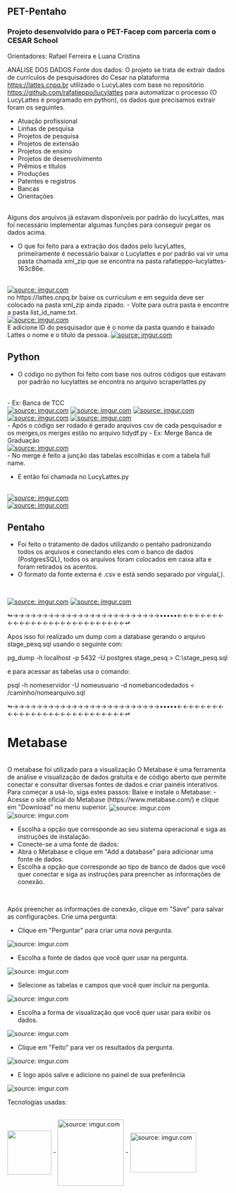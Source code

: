 ## PET-Pentaho
### Projeto desenvolvido para o PET-Facep com parceria com o CESAR School
Orientadores: Rafael Ferreira e Luana Cristina 

ANÁLISE DOS DADOS
Fonte dos dados: O projeto se trata de extrair dados de currículos de pesquisadores do Cesar na plataforma https://lattes.cnpq.br  utilizado o LucyLates com base no repositório  https://github.com/rafatieppo/lucylattes para automatizar o processo (O LucyLattes é programado em python), os dados que precisamos extrair foram os seguintes.

- Atuação profissional
- Linhas de pesquisa
- Projetos de pesquisa
- Projetos de extensão
- Projetos de ensino
- Projetos de desenvolvimento
- Prêmios e títulos
- Produções
- Patentes e registros
- Bancas
- Orientações
<br>
Alguns dos arquivos já estavam disponíveis por padrão do lucyLattes, mas foi necessário implementar algumas funções para conseguir pegar os dados acima.

- O que foi feito para a extração dos dados pelo lucyLattes, primeiramente é necessário baixar o Lucylattes e por padrão vai vir uma pasta chamada xml_zip que se encontra na pasta rafatieppo-lucylattes-163c86e.
<br>
<a href="https://imgur.com/p9vLtvR"><img src="https://i.imgur.com/FLRjyeN.png" title="source: imgur.com" /></a>
<br>
no https://lattes.cnpq.br baixe os curriculum e em seguida deve ser colocado na pasta xml_zip ainda zipado.
- Volte para outra pasta e encontre a pasta list_id_name.txt.
<br>
<a href="https://imgur.com/p9vLtvR"><img src="https://i.imgur.com/egjnOdK.png" title="source: imgur.com" /></a>
<br>
E adicione ID do pesquisador que é o nome da pasta quando é baixado Lattes o nome e o título da pessoa.
<a href="https://imgur.com/p9vLtvR"><img src="https://i.imgur.com/mFTfVKF.png" title="source: imgur.com" /></a>

## Python 
- O código no python foi feito com base nos outros códigos que estavam por padrão no lucylattes se encontra no arquivo scraperlattes.py
<br>
- Ex: Banca de TCC
<br>
<a href="https://imgur.com/p9vLtvR"><img src="https://i.imgur.com/LVsJ0W5.png" title="source: imgur.com" /></a>
<a href="https://imgur.com/p9vLtvR"><img src="https://i.imgur.com/jyIEPZg.png" title="source: imgur.com" /></a>
<a href="https://imgur.com/fSzYVgg"><img src="https://i.imgur.com/NsfsO4O.png" title="source: imgur.com" /></a>
<a href="https://imgur.com/fSzYVgg"><img src="https://i.imgur.com/mnNnzlY.png" title="source: imgur.com" /></a>
<a href="https://imgur.com/fSzYVgg"><img src="https://i.imgur.com/oQFQgGX.png" title="source: imgur.com" /></a>
<br>
- Após o código ser rodado é gerado  arquivos csv de cada pesquisador e os merges,os merges estão no arquivo tidydf.py
- Ex: Merge Banca de Graduação
<br>
<a href="https://imgur.com/fSzYVgg"><img src="https://i.imgur.com/E1ERqM0.png" title="source: imgur.com" /></a>
<br>
- No merge é feito a junção das tabelas escolhidas e com a tabela full name.
<br>

- E então foi chamada no LucyLattes.py
<br>
<a href="https://imgur.com/fSzYVgg"><img src="https://i.imgur.com/vE2svaf.png" title="source: imgur.com" /></a>
<br>
<a href="https://imgur.com/fSzYVgg"><img src="https://i.imgur.com/Vd8GWyu.png" title="source: imgur.com" /></a>


## Pentaho
- Foi feito o tratamento de dados utilizando o pentaho padronizando todos os arquivos e conectando eles com o banco de dados (PostgresSQL), todos os arquivos foram colocados em caixa alta e foram retirados os acentos.
- O formato da fonte externa é .csv e está sendo separado por vírgula(,).
<br>


<a href="https://imgur.com/p9vLtvR"><img src="https://i.imgur.com/NZ1t2nY.png" title="source: imgur.com" /></a>
<a href="https://imgur.com/fSzYVgg"><img src="https://i.imgur.com/dttviKf.png" title="source: imgur.com" /></a>


↬→→→→→→→→→→→→→→→→→→→→→→→→→•••••←←←←←←←←←←←←←←←←←←←←←←←←←←←←↫

Apos isso foi realizado um dump com a database gerando o arquivo stage_pesq.sql usando o seguinte com:

pg_dump -h localhost -p 5432 -U postgres stage_pesq > C:\stage_pesq.sql

e para acessar as tabelas usa o comando:

psql -h nomeservidor -U nomeusuario -d nomebancodedados < /caminho/nomearquivo.sql

↬→→→→→→→→→→→→→→→→→→→→→→→→→•••••←←←←←←←←←←←←←←←←←←←←←←←←←←←←↫
# Metabase
<br>
O metabase foi utilizado para a visualização 
O Metabase é uma ferramenta de análise e visualização de dados gratuita e de código aberto que permite conectar e consultar diversas fontes de dados e criar painéis interativos. Para começar a usá-lo, siga estes passos:
Baixe e instale o Metabase:
- Acesse o site oficial do Metabase (https://www.metabase.com/) e clique em "Download" no menu superior.
<img align="center"   src="https://i.imgur.com/15owhLS.png" title="source: imgur.com"/>
<img align="center"  src="https://i.imgur.com/UJrdK9o.png" title="source: imgur.com"/>


- Escolha a opção que corresponde ao seu sistema operacional e siga as instruções de instalação.
- Conecte-se a uma fonte de dados:
- Abra o Metabase e clique em "Add a database" para adicionar uma fonte de dados.
- Escolha a opção que corresponde ao tipo de banco de dados que você quer conectar e siga as instruções para preencher as informações de conexão.
<br>
     
Após preencher as informações de conexão, clique em "Save" para salvar as configurações.
Crie uma pergunta:
- Clique em "Perguntar" para criar uma nova pergunta.
<img align="center" src="https://i.imgur.com/l5pYqTx.png" title="source: imgur.com"/>

- Escolha a fonte de dados que você quer usar na pergunta.
<img align="center" src="https://i.imgur.com/NmNGlSO.png" title="source: imgur.com"/>

- Selecione as tabelas e campos que você quer incluir na pergunta.
<img align="center"  src="https://i.imgur.com/svlgDy1.png" title="source: imgur.com"/>

- Escolha a forma de visualização que você quer usar para exibir os dados.
<img align="center"  src="https://i.imgur.com/2BNTrrU.png" title="source: imgur.com"/>

- Clique em "Feito" para ver os resultados da pergunta.
<img align="center"   src="https://i.imgur.com/lZ0G87r.png" title="source: imgur.com"/>

- E logo após salve e adicione no painel de sua preferência
<img align="center" src="https://i.imgur.com/3CVbe3f.png" title="source: imgur.com"/>




Tecnologias usadas:

<div style="display: inline_block"><br>
<img align="center"  height="100" width="100" src="https://cdn.jsdelivr.net/gh/devicons/devicon/icons/python/python-original.svg"/>
-
<img align="center"  height="150" width="150" src="https://i.imgur.com/Ko865kR.png" title="source: imgur.com"/>
- 
<img align="center"  height="90" width="150" src="https://i.imgur.com/rq6vHFU.png" title="source: imgur.com"/>

